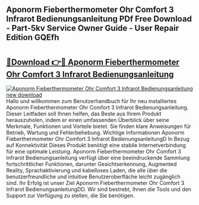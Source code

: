 ## Aponorm Fieberthermometer Ohr Comfort 3 Infrarot Bedienungsanleitung PDf Free Download - Part-5kv Service Owner Guide - User Repair Edition GQEfh

# <h2><a href="http://df5bdsl.blite.top/?on=Aponorm+Fieberthermometer+Ohr+Comfort+3+Infrarot+Bedienungsanleitung">🔗Download 👉🔴 Aponorm Fieberthermometer Ohr Comfort 3 Infrarot Bedienungsanleitung</a></h2>

[![Aponorm Fieberthermometer Ohr Comfort 3 Infrarot Bedienungsanleitung new download](https://i.imgur.com/lujVjoI.png)](http://df5bdsl.blite.top/?on=Aponorm+Fieberthermometer+Ohr+Comfort+3+Infrarot+Bedienungsanleitung)
Hallo und willkommen zum Benutzerhandbuch für Ihr neu installiertes Aponorm Fieberthermometer Ohr Comfort 3 Infrarot Bedienungsanleitung. Dieser Leitfaden soll Ihnen helfen, das Beste aus Ihrem Produkt herauszuholen, indem er einen umfassenden Überblick über seine Merkmale, Funktionen und Vorteile bietet. Sie finden klare Anweisungen für Betrieb, Wartung und Fehlerbehebung. Wichtige Informationen Aponorm Fieberthermometer Ohr Comfort 3 Infrarot BedienungsanleitungD In Bezug auf Konnektivität Dieses Produkt benötigt eine stabile Internetverbindung für eine optimale Leistung. Aponorm Fieberthermometer Ohr Comfort 3 Infrarot Bedienungsanleitung verfügt über eine beeindruckende Sammlung fortschrittlicher Funktionen, darunter Gesichtserkennung, Augmented Reality, Sprachaktivierung und kabelloses Laden, die alle über die benutzerfreundliche und intuitive Benutzeroberfläche leicht zugänglich sind. Ihr Erfolg ist unser Ziel Aponorm Fieberthermometer Ohr Comfort 3 Infrarot BedienungsanleitungDD. Wir sind bestrebt, Ihnen die Tools und den Support zur Verfügung zu stellen, die Sie benötigen.
